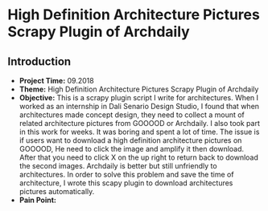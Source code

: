 # High Definition Architecture Pictures Scrapy Plugin of Archdaily 
## Introduction
* **Project Time:** 09.2018
* **Theme:** High Definition Architecture Pictures Scrapy Plugin of Archdaily 
* **Objective:** This is a scrapy plugin script I write for architectures. When I worked as an internship in Dali Senario Design Studio, I found that when architectures made concept design, they need to collect a mount of related architecture pictures from GOOOOD or Archdaily. I also took part in this work for weeks. It was boring and spent a lot of time. The issue is if users want to download a high definition architecture pictures on GOOOOD, He need to click the image and amplify it then download. After that you need to click X on the up right to return back to download the second images. Archdaily is better but still unfriendly to architectures. In order to solve this problem and save the time of architecture, I wrote this scapy plugin to download architectures pictures automatically.
* **Pain Point:** 




